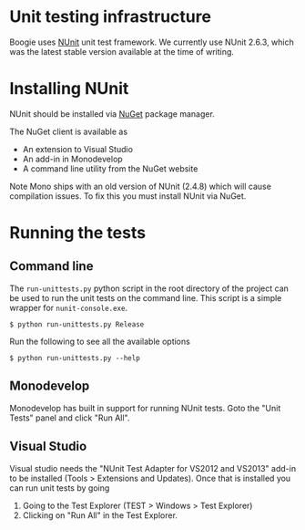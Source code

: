 Unit testing infrastructure
===========================

Boogie uses [NUnit](http://www.nunit.org/) unit test framework.
We currently use NUnit 2.6.3, which was the latest stable
version available at the time of writing.


Installing NUnit
================

NUnit should be installed via [NuGet](https://www.nuget.org/) package manager.

The NuGet client is available as

* An extension to Visual Studio
* An add-in in Monodevelop
* A command line utility from the NuGet website

Note Mono ships with an old version of NUnit (2.4.8) which will cause
compilation issues. To fix this you must install NUnit via NuGet.


Running the tests
=================

Command line
------------

The ``run-unittests.py`` python script in the root directory of the project can be used to run the unit tests on the command line. This script is a simple wrapper for ``nunit-console.exe``.

```
$ python run-unittests.py Release
```

Run the following to see all the available options

```
$ python run-unittests.py --help
```

Monodevelop
-----------

Monodevelop has built in support for running NUnit tests. Goto the "Unit Tests"
panel and click "Run All".

Visual Studio
-------------

Visual studio needs the "NUnit Test Adapter for VS2012 and VS2013" add-in to be installed (Tools > Extensions and Updates). Once that is installed you can run unit tests by going 

1. Going to the Test Explorer (TEST > Windows > Test Explorer)
2. Clicking on "Run All" in the Test Explorer.

